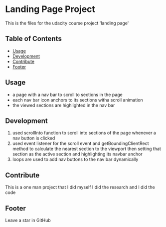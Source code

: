 # Landing Page Project
This is the files for the udacity course project 'landing page'
## Table of Contents

* [Usage](#Usage)
* [Development](#Development)
* [Contribute](#Contribute)
* [Footer](#Footer)
## Usage

* a page with a nav bar to scroll to sections in the page
* each nav bar icon anchors to its sections witha scroll animation 
* the viewed sections are highlighted in the nav bar

## Development

1. used scrollInto function to scroll into sections of the page whenever a nav button is clicked
2. used event listener for the scroll event and getBoundingClientRect method to calculate the nearest section to the
viewport then setting that section as the active section and highlighting its navbar anchor
3. loops are used to add nav buttons to the nav bar dynamically

## Contribute

This is a one man project that I did myself 
I did the research and I did the code

## Footer

Leave a star in GitHub